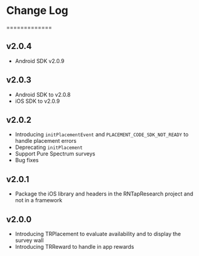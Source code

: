 # Change Log
=============
## v2.0.4
* Android SDK v2.0.9

## v2.0.3
* Android SDK to v2.0.8
* iOS SDK to v2.0.9

## v2.0.2
* Introducing `initPlacementEvent` and `PLACEMENT_CODE_SDK_NOT_READY` to handle placement errors
* Deprecating `initPlacement`
* Support Pure Spectrum surveys
* Bug fixes

## v2.0.1
* Package the iOS library and headers in the RNTapResearch project and not in a framework  

## v2.0.0
* Introducing TRPlacement to evaluate availability and to display the survey wall
* Introducing TRReward to handle in app rewards
